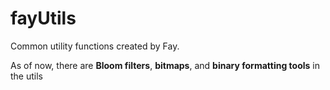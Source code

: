 # fayUtils
Common utility functions created by Fay.

As of now, there are **Bloom filters**, **bitmaps**, and **binary formatting tools** in the utils
